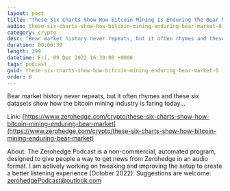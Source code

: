 ```yaml
---
layout: post
title: "These Six Charts Show How Bitcoin Mining Is Enduring The Bear Market"
audio: these-six-charts-show-how-bitcoin-mining-enduring-bear-market-0
category: crypto
desc: "Bear market history never repeats, but it often rhymes and these six datasets show how the bitcoin mining industry is faring today..."
duration: 00:06:39
length: 399
datetime: Fri, 09 Dec 2022 16:30:00 +0000
tags: podcast
guid: these-six-charts-show-how-bitcoin-mining-enduring-bear-market-0
order: 0
---
```

Bear market history never repeats, but it often rhymes and these six datasets show how the bitcoin mining industry is faring today...

Link: [https://www.zerohedge.com/crypto/these-six-charts-show-how-bitcoin-mining-enduring-bear-market](https://www.zerohedge.com/crypto/these-six-charts-show-how-bitcoin-mining-enduring-bear-market)

About: The Zerohedge Podcast is a non-commercial, automated program, designed to give people a way to get news from Zerohedge in an audio format.  I am actively working on tweaking and improving the setup to create a better listening experience (October 2022).  Suggestions are welcome: [zerohedgePodcast@outlook.com](mailto:zerohedgePodcast@outlook.com)